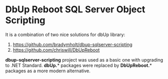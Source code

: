 # DbUp Reboot SQL Server Object Scripting

It is a combination of two nice solutions for dbUp library:
1) https://github.com/bradymholt/dbup-sqlserver-scripting
2) https://github.com/chriswill/DbUpReboot

**dbup-sqlserver-scripting** project was used as a basic one with upgrading to .NET Standard. **dbUp.*** packages were replaced by **DbUpReboot.*** packages as a more modern alternative.
